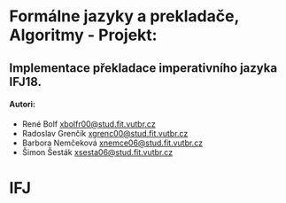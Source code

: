 # Formálne jazyky a prekladače, Algoritmy - Projekt:

## Implementace překladace imperativního jazyka IFJ18.

#### Autori: 
- René Bolf <xbolfr00@stud.fit.vutbr.cz>
- Radoslav Grenčík <xgrenc00@stud.fit.vutbr.cz>
- Barbora Nemčeková <xnemce06@stud.fit.vutbr.cz>
- Šimon Šesták <xsesta06@stud.fit.vutbr.cz>
# IFJ
